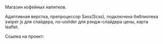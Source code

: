 Магазин кофейных напитков.

Адаптивная верстка, препроцессор Sass(Scss), подключена библиотека swiper js для слайдера, no-uislider для рэндж-слайдера цены, карта leaflet.

Ссылка на проект: 